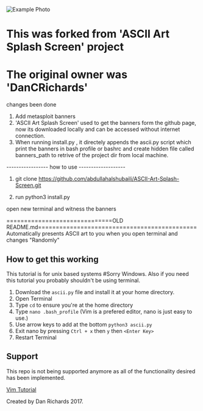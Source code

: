![Example Photo](example.png)
# This was forked from 'ASCII Art Splash Screen' project
# The original owner was 'DanCRichards' 
 
changes been done
 1. Add metasploit banners 
 2. 'ASCII Art Splash Screen' used to get the banners form the github page, now its downloaded locally and can be accessed without internet connection.
 3. When running install.py , it directely appends the ascii.py script which print the banners in bash profile or bashrc and create hidden file called banners_path to retrive of the project dir from local machine.
 
----------------- how to use ------------------- 

1. git clone https://github.com/abdullahalshubaili/ASCII-Art-Splash-Screen.git

2. run python3 install.py 

open new terminal and witness the banners









==============================OLD README.md=============================================
Automatically presents ASCII art to you when you open terminal and changes "Randomly"

## How to get this working


This tutorial is for unix based systems #Sorry Windows. 
Also if you need this tutorial you probably shouldn't be using terminal.

 1. Download the `ascii.py` file and install it at your home directory. 
 2. Open Terminal 
 3. Type `cd` to ensure you're at the home directory
 4. Type `nano .bash_profile` (Vim is a prefered editor, nano is just easy to use.)
 5. Use arrow keys to add at the bottom `python3 ascii.py`
 6. Exit nano by pressing `Ctrl + x` then `y` then `<Enter Key>`
 7. Restart Terminal
 
 ## Support
 This repo is not being supported anymore as all of the functionality desired has been implemented. 


[Vim Tutorial](http://www.openvim.com)



Created by Dan Richards 2017. 
